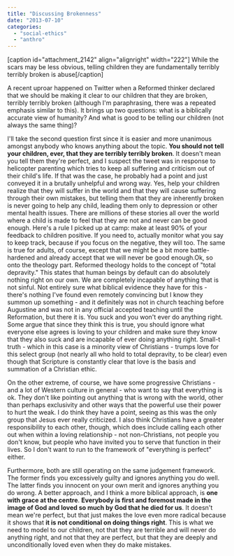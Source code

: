 ```yaml
---
title: "Discussing Brokenness"
date: "2013-07-10"
categories: 
  - "social-ethics"
  - "anthro"
---
```


\[caption id="attachment\_2142" align="alignright" width="222"\][](http://www.anabaptistredux.com/wp-content/uploads/2013/07/Child-Abuse.jpg) While the scars may be less obvious, telling children they are fundamentally terribly terribly broken is abuse\[/caption\]

A recent uproar happened on Twitter when a Reformed thinker declared that we should be making it clear to our children that they are broken, terribly terribly broken (although I'm paraphrasing, there was a repeated emphasis similar to this). It brings up two questions: what is a biblically accurate view of humanity? And what is good to be telling our children (not always the same thing)?

I'll take the second question first since it is easier and more unanimous amongst anybody who knows anything about the topic. **You should not tell your children, ever, that they are terribly terribly broken**. It doesn't mean you tell them they're perfect, and I suspect the tweet was in response to helicopter parenting which tries to keep all suffering and criticism out of their child's life. If that was the case, he probably had a point and just conveyed it in a brutally unhelpful and wrong way. Yes, help your children realize that they will suffer in the world and that they will cause suffering through their own mistakes, but telling them that they are inherently broken is never going to help any child, leading them only to depression or other mental health issues. There are millions of these stories all over the world where a child is made to feel that they are not and never can be good enough. Here's a rule I picked up at camp: make at least 90% of your feedback to children positive. If you need to, actually monitor what you say to keep track, because if you focus on the negative, they will too. The same is true for adults, of course, except that we might be a bit more battle-hardened and already accept that we will never be good enough.<!--more-->Ok, so onto the theology part. Reformed theology holds to the concept of "total depravity." This states that human beings by default can do absolutely nothing right on our own. We are completely incapable of anything that is not sinful. Not entirely sure what biblical evidence they have for this - there's nothing I've found even remotely convincing but I know they summon up something - and it definitely was not in church teaching before Augustine and was not in any official accepted teaching until the Reformation, but there it is. You suck and you won't ever do anything right. Some argue that since they think this is true, you should ignore what everyone else agrees is loving to your children and make sure they know that they also suck and are incapable of ever doing anything right. Small-t truth - which in this case is a minority view of Christians - trumps love for this select group (not nearly all who hold to total depravity, to be clear) even though that Scripture is constantly clear that love is the basis and summation of a Christian ethic.

On the other extreme, of course, we have some progressive Christians - and a lot of Western culture in general - who want to say that everything is ok. They don't like pointing out anything that is wrong with the world, other than perhaps exclusivity and other ways that the powerful use their power to hurt the weak. I do think they have a point, seeing as this was the only group that Jesus ever really criticized. I also think Christians have a greater responsibility to each other, though, which does include calling each other out when within a loving relationship - not non-Christians, not people you don't know, but people who have invited you to serve that function in their lives. So I don't want to run to the framework of "everything is perfect" either.

Furthermore, both are still operating on the same judgement framework. The former finds you excessively guilty and ignores anything you do well. The latter finds you innocent on your own merit and ignores anything you do wrong. A better approach, and I think a more biblical approach, is **one with grace at the centre**. **Everybody is first and foremost made in the image of God and loved so much by God that he died for us**. It doesn't mean we're perfect, but that just makes the love even more radical because it shows that **it is not conditional on doing things right**. This is what we need to model to our children, not that they are terrible and will never do anything right, and not that they are perfect, but that they are deeply and unconditionally loved even when they do make mistakes.
